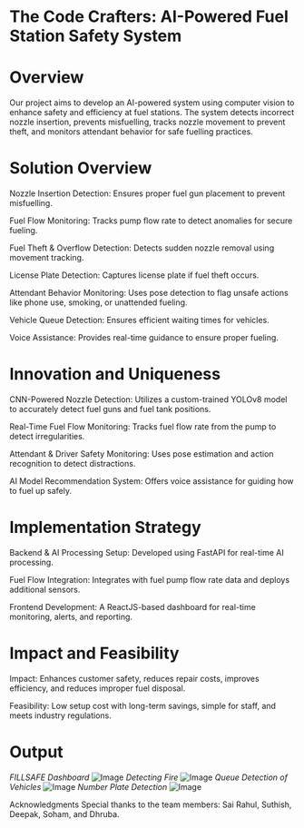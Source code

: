 # The Code Crafters: AI-Powered Fuel Station Safety System

# Overview
Our project aims to develop an AI-powered system using computer vision to enhance safety and efficiency at fuel stations. The system detects incorrect nozzle insertion, prevents misfuelling, tracks nozzle movement to prevent theft, and monitors attendant behavior for safe fuelling practices.

# Solution Overview
Nozzle Insertion Detection: Ensures proper fuel gun placement to prevent misfuelling.

Fuel Flow Monitoring: Tracks pump flow rate to detect anomalies for secure fueling.

Fuel Theft & Overflow Detection: Detects sudden nozzle removal using movement tracking.

License Plate Detection: Captures license plate if fuel theft occurs.

Attendant Behavior Monitoring: Uses pose detection to flag unsafe actions like phone use, smoking, or unattended fueling.

Vehicle Queue Detection: Ensures efficient waiting times for vehicles.

Voice Assistance: Provides real-time guidance to ensure proper fueling.

# Innovation and Uniqueness
CNN-Powered Nozzle Detection: Utilizes a custom-trained YOLOv8 model to accurately detect fuel guns and fuel tank positions.

Real-Time Fuel Flow Monitoring: Tracks fuel flow rate from the pump to detect irregularities.

Attendant & Driver Safety Monitoring: Uses pose estimation and action recognition to detect distractions.

AI Model Recommendation System: Offers voice assistance for guiding how to fuel up safely.

# Implementation Strategy
Backend & AI Processing Setup: Developed using FastAPI for real-time AI processing.

Fuel Flow Integration: Integrates with fuel pump flow rate data and deploys additional sensors.

Frontend Development: A ReactJS-based dashboard for real-time monitoring, alerts, and reporting.

# Impact and Feasibility
Impact: Enhances customer safety, reduces repair costs, improves efficiency, and reduces improper fuel disposal.

Feasibility: Low setup cost with long-term savings, simple for staff, and meets industry regulations.

# Output
*FILLSAFE Dashboard*
![Image](https://github.com/user-attachments/assets/cd2a3806-0494-400d-9e92-0d0f8567c69c)
*Detecting Fire*
![Image](https://github.com/user-attachments/assets/1154cd1a-20ae-44fc-b5ce-3a67e7d16942)
*Queue Detection of Vehicles*
![Image](https://github.com/user-attachments/assets/99850e20-41f2-4cc7-a6b1-60a6697717cb)
*Number Plate Detection*
![Image](https://github.com/user-attachments/assets/6e86b3cf-246b-4881-84f3-ce93c94da20a)


Acknowledgments
Special thanks to the team members: Sai Rahul, Suthish, Deepak, Soham, and Dhruba.
